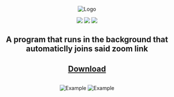 <div align="center">
  <p>
    <img src="https://i.imgur.com/2KDO28g.png" title="Logo">
  </p>
  
  <p>
    <img src="https://img.shields.io/github/stars/smashie420/Zoom-Joiner?style=for-the-badge">
    <img src="https://img.shields.io/github/license/smashie420/Zoom-Joiner?style=for-the-badge">
    <img src="https://img.shields.io/bitbucket/issues-raw/smashie420/Zoom-Joiner?style=for-the-badge">
    
  </p>
  <p style="text-align: center;">
    <h2>A program that runs in the background that automaticlly joins said zoom link</h2>
    <h2><a href="https://github.com/smashie420/Zoom-Joiner/releases/tag/V1">Download</a></h2>
    
  </p>
</div>
<div style="display:flex; justify-content: space-around; flex-direction:collum"> 
  <p>
    <img src="https://i.imgur.com/gPD8Yk0.png" title="Example">
    <img src="https://i.imgur.com/KYpYnb9.png" title="Example">
  </p>
 </div>
